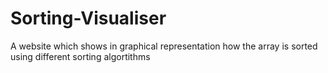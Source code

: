# Sorting-Visualiser
A website which shows in graphical representation how the array is sorted using different sorting algortithms
